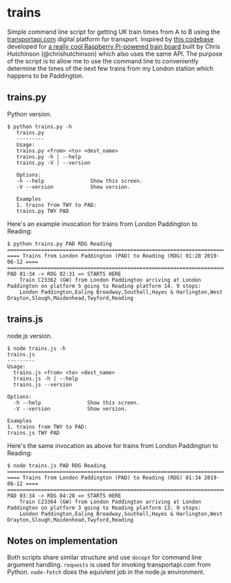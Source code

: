 trains
======
Simple command line script for getting UK train times from A to B using the [transportapi.com](transportapi.com) digital platform for transport.  Inspired by [this codebase](https://github.com/chrishutchinson/train-departure-screen/blob/master/src/trains.py) developed for [a really cool Raspberry Pi-powered train board](https://twitter.com/chrishutchinson/status/1136743837244768257) built by Chris Hutchinson (@chrishutchinson) which also uses the same API.  The purpose of the script is to allow me to use the command line to conveniently determine the times of the next few trains from my London station which happens to be Paddington.

trains.py
---------
Python version.
```
$ python trains.py -h 
   trains.py
   ---------
   Usage:
   trains.py <from> <to> <dest_name>
   trains.py -h | --help
   trains.py -V | --version

   Options:
   -h --help               Show this screen.
   -V --version            Show version.

   Examples
   1. trains from TWY to PAD:
   trains.py TWY PAD
```
Here's an example invocation for trains from London Paddington to Reading:
```
$ python trains.py PAD RDG Reading
===============================================================================
==== Trains from London Paddington (PAD) to Reading (RDG) 01:28 2019-06-12 ====
===============================================================================
PAD 01:34 -> RDG 02:31 => STARTS HERE
	Train C23362 (GW) from London Paddington arriving at London Paddington on platform 5 going to Reading platform 14. 9 stops:
	London Paddington,Ealing Broadway,Southall,Hayes & Harlington,West Drayton,Slough,Maidenhead,Twyford,Reading
```

trains.js
---------
node.js version. 
```
$ node trains.js -h
trains.js
---------
Usage:
  trains.js <from> <to> <dest_name>
  trains.js -h | --help
  trains.js --version

Options:
  -h --help               Show this screen.
  -V --version            Show version.

Examples
1. trains from TWY to PAD:
trains.js TWY PAD
```
Here's the same invocation as above for trains from London Paddington to Reading:
```
$ node trains.js PAD RDG Reading
===============================================================================
==== Trains from London Paddington (PAD) to Reading (RDG) 01:34 2019-06-12 ====
===============================================================================
PAD 03:34 -> RDG 04:28 => STARTS HERE
	Train C23364 (GW) from London Paddington arriving at London Paddington on platform 3 going to Reading platform 13. 9 stops:
	London Paddington,Ealing Broadway,Southall,Hayes & Harlington,West Drayton,Slough,Maidenhead,Twyford,Reading
```

Notes on implementation
---------
Both scripts share similar structure and use `docopt` for command line argument handling.  `requests` is used for invoking transportapi.com from Python. `node-fetch` does the equivlent job in the node.js environment.
